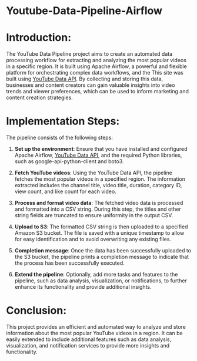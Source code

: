 # Youtube-Data-Pipeline-Airflow

# Introduction:
The YouTube Data Pipeline project aims to create an automated data processing workflow for extracting and analyzing the most popular videos in a specific region. It is built using Apache Airflow, a powerful and flexible platform for orchestrating complex data workflows, and the This site was built using [YouTube Data API](https://developers.google.com/youtube/registering_an_application). By collecting and storing this data, businesses and content creators can gain valuable insights into video trends and viewer preferences, which can be used to inform marketing and content creation strategies.

# Implementation Steps:

The pipeline consists of the following steps:

1. **Set up the environment**: Ensure that you have installed and configured Apache Airflow, [YouTube Data API](https://developers.google.com/youtube/registering_an_application), and the required Python libraries, such as google-api-python-client and boto3.

2. **Fetch YouTube videos**: Using the YouTube Data API, the pipeline fetches the most popular videos in a specified region. The information extracted includes the channel title, video title, duration, category ID, view count, and like count for each video.

3. **Process and format video data**: The fetched video data is processed and formatted into a CSV string. During this step, the titles and other string fields are truncated to ensure uniformity in the output CSV.

4. **Upload to S3**: The formatted CSV string is then uploaded to a specified Amazon S3 bucket. The file is saved with a unique timestamp to allow for easy identification and to avoid overwriting any existing files.

5. **Completion message**: Once the data has been successfully uploaded to the S3 bucket, the pipeline prints a completion message to indicate that the process has been successfully executed.

6. **Extend the pipeline**: Optionally, add more tasks and features to the pipeline, such as data analysis, visualization, or notifications, to further enhance its functionality and provide additional insights.

# Conclusion:
This project provides an efficient and automated way to analyze and store information about the most popular YouTube videos in a region. It can be easily extended to include additional features such as data analysis, visualization, and notification services to provide more insights and functionality.

